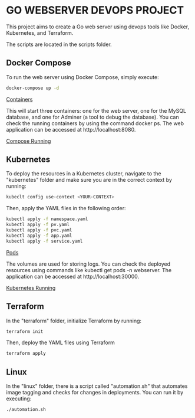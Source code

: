 # GO WEBSERVER DEVOPS PROJECT

This project aims to create a Go web server using devops tools like Docker, Kubernetes, and Terraform.

The scripts are located in the scripts folder.

## Docker Compose
To run the web server using Docker Compose, simply execute:

```bash
docker-compose up -d 
```

[Containers](./prints/containers.png)

This will start three containers: one for the web server, one for the MySQL database, and one for Adminer (a tool to debug the database). You can check the running containers by using the command docker ps. The web application can be accessed at http://localhost:8080.

[Compose Running](./prints/compose-running.png)

## Kubernetes

To deploy the resources in a Kubernetes cluster, navigate to the "kubernetes" folder and make sure you are in the correct context by running:

```bash
kubeclt config use-context <YOUR-CONTEXT>
```

Then, apply the YAML files in the following order:

```bash
kubectl apply -f namespace.yaml
kubectl apply -f pv.yaml
kubectl apply -f pvc.yaml
kubectl apply -f app.yaml
kubectl apply -f service.yaml
```

[Pods](./prints/pods.png)

The volumes are used for storing logs. You can check the deployed resources using commands like kubectl get pods -n webserver. The application can be accessed at http://localhost:30000.

[Kubernetes Running](./prints/kubernetes-running.png)

## Terraform

In the "terraform" folder, initialize Terraform by running:

```bash
terraform init 
```

Then, deploy the YAML files using Terraform

```bash
terraform apply
```

## Linux

In the "linux" folder, there is a script called "automation.sh" that automates image tagging and checks for changes in deployments. You can run it by executing:

```bash
./automation.sh 
```
